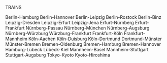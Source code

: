 TRAINS

Berlin-Hamburg
Berlin-Hannover
Berlin-Leipzig
Berlin-Rostock
Berlin-Binz
Leipzig-Dresden
Leipzig-Erfurt
Leipzig-Jena
Erfurt-Nürnberg
Erfurt-Frankfurt
Nürnberg-Passau
Nürnberg-München
Nürnberg-Augsburg
Nürnberg-Würzburg
Würzburg-Frankfurt
Frankfurt-Köln
Frankfurt-Mannheim
Köln-Aachen
Köln-Duisburg
Köln-Dortmund
Dortmund-Münster
Münster-Bremen
Bremen-Oldenburg
Bremen-Hamburg
Bremen-Hannover
Hamburg-Lübeck
Lübeck-Kiel
Mannheim-Basel
Mannheim-Stuttgart
Stuttgart-Augsburg
Tokyo-Kyoto
Kyoto-Hiroshima



